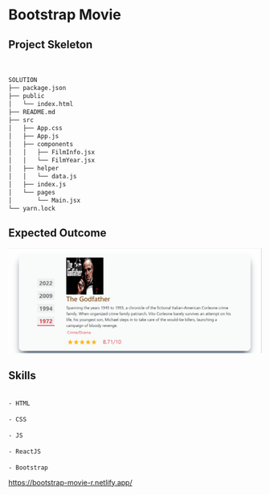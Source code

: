 

# Bootstrap Movie



## Project Skeleton

```

      
SOLUTION
├── package.json
├── public
│   └── index.html
├── README.md
├── src
│   ├── App.css
│   ├── App.js
│   ├── components
│   │   ├── FilmInfo.jsx
│   │   └── FilmYear.jsx
│   ├── helper
│   │   └── data.js
│   ├── index.js
│   └── pages
│       └── Main.jsx
└── yarn.lock

```

## Expected Outcome

![bootstrap-tabs](https://github.com/ebru2541/bootstrap-movie/blob/master/src/bootstrap.gif)

## Skills
```

- HTML

- CSS

- JS

- ReactJS

- Bootstrap
```

https://bootstrap-movie-r.netlify.app/
